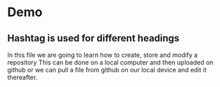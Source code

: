 # Demo
## Hashtag is used for different headings
In this file we are going to learn how to create, store and modify a repository
This can be done on a local computer and then uploaded on github or we can pull a file from github on our local device and edit it thereafter.
